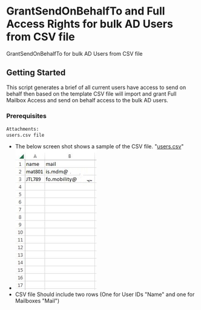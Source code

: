 # GrantSendOnBehalfTo and Full Access Rights for bulk AD Users from CSV file

GrantSendOnBehalfTo for bulk AD Users from CSV file

## Getting Started

This script generates a brief of all current users have access to send on behalf then based on the template CSV file will import and grant Full Mailbox Access and send on behalf access to the bulk AD users.

### Prerequisites

```
Attachments:
users.csv file
```

* The below screen shot shows a sample of the CSV file. "[users.csv](GrantSendOnBehalfToBulk/Users.csv)"
* ![img](https://raw.githubusercontent.com/3tallah/PowerShellScripts/master/GrantSendOnBehalfToBulk/Capturess.JPG)
* CSV file Should include two rows (One for User IDs "Name" and one for Mailboxes "Mail")


